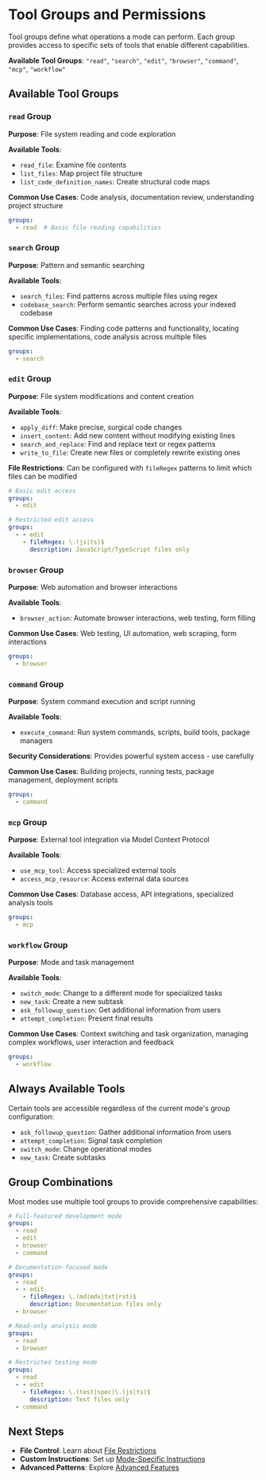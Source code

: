 # Tool Groups and Permissions

Tool groups define what operations a mode can perform. Each group provides access to specific sets of tools that enable different capabilities.

**Available Tool Groups**: `"read"`, `"search"`, `"edit"`, `"browser"`, `"command"`, `"mcp"`, `"workflow"`

## Available Tool Groups

### `read` Group
**Purpose**: File system reading and code exploration

**Available Tools**:
- `read_file`: Examine file contents
- `list_files`: Map project file structure
- `list_code_definition_names`: Create structural code maps

**Common Use Cases**: Code analysis, documentation review, understanding project structure

```yaml
groups:
  - read  # Basic file reading capabilities
```

### `search` Group
**Purpose**: Pattern and semantic searching

**Available Tools**:
- `search_files`: Find patterns across multiple files using regex
- `codebase_search`: Perform semantic searches across your indexed codebase

**Common Use Cases**: Finding code patterns and functionality, locating specific implementations, code analysis across multiple files

```yaml
groups:
  - search
```

### `edit` Group
**Purpose**: File system modifications and content creation

**Available Tools**:
- `apply_diff`: Make precise, surgical code changes
- `insert_content`: Add new content without modifying existing lines
- `search_and_replace`: Find and replace text or regex patterns
- `write_to_file`: Create new files or completely rewrite existing ones

**File Restrictions**: Can be configured with `fileRegex` patterns to limit which files can be modified

```yaml
# Basic edit access
groups:
  - edit

# Restricted edit access
groups:
  - - edit
    - fileRegex: \.(js|ts)$
      description: JavaScript/TypeScript files only
```

### `browser` Group
**Purpose**: Web automation and browser interactions

**Available Tools**:
- `browser_action`: Automate browser interactions, web testing, form filling

**Common Use Cases**: Web testing, UI automation, web scraping, form interactions

```yaml
groups:
  - browser
```

### `command` Group
**Purpose**: System command execution and script running

**Available Tools**:
- `execute_command`: Run system commands, scripts, build tools, package managers

**Security Considerations**: Provides powerful system access - use carefully

**Common Use Cases**: Building projects, running tests, package management, deployment scripts

```yaml
groups:
  - command
```

### `mcp` Group
**Purpose**: External tool integration via Model Context Protocol

**Available Tools**:
- `use_mcp_tool`: Access specialized external tools
- `access_mcp_resource`: Access external data sources

**Common Use Cases**: Database access, API integrations, specialized analysis tools

```yaml
groups:
  - mcp
```

### `workflow` Group
**Purpose**: Mode and task management

**Available Tools**:
- `switch_mode`: Change to a different mode for specialized tasks
- `new_task`: Create a new subtask
- `ask_followup_question`: Get additional information from users
- `attempt_completion`: Present final results

**Common Use Cases**: Context switching and task organization, managing complex workflows, user interaction and feedback

```yaml
groups:
  - workflow
```

## Always Available Tools

Certain tools are accessible regardless of the current mode's group configuration:

- `ask_followup_question`: Gather additional information from users
- `attempt_completion`: Signal task completion
- `switch_mode`: Change operational modes
- `new_task`: Create subtasks

## Group Combinations

Most modes use multiple tool groups to provide comprehensive capabilities:

```yaml
# Full-featured development mode
groups:
  - read
  - edit
  - browser
  - command

# Documentation-focused mode
groups:
  - read
  - - edit
    - fileRegex: \.(md|mdx|txt|rst)$
      description: Documentation files only
  - browser

# Read-only analysis mode
groups:
  - read
  - browser

# Restricted testing mode
groups:
  - read
  - - edit
    - fileRegex: \.(test|spec)\.(js|ts)$
      description: Test files only
  - command
```

## Next Steps

- **File Control**: Learn about [File Restrictions](./06-file-restrictions.md)
- **Custom Instructions**: Set up [Mode-Specific Instructions](./07-mode-instructions.md)
- **Advanced Patterns**: Explore [Advanced Features](./09-advanced-features.md)